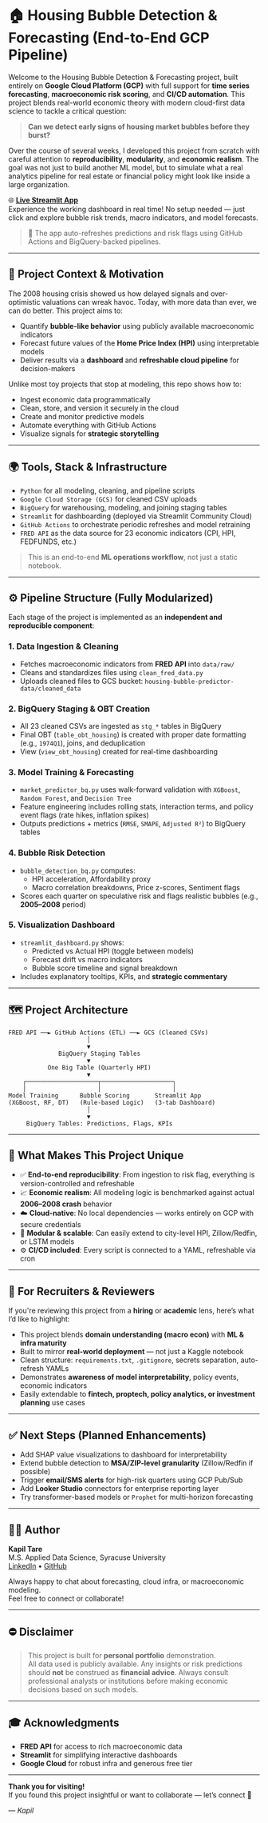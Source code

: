 # 🏠 Housing Bubble Detection & Forecasting (End-to-End GCP Pipeline)

Welcome to the Housing Bubble Detection & Forecasting project, built entirely on **Google Cloud Platform (GCP)** with full support for **time series forecasting**, **macroeconomic risk scoring**, and **CI/CD automation**. This project blends real-world economic theory with modern cloud-first data science to tackle a critical question:

> **Can we detect early signs of housing market bubbles before they burst?**

Over the course of several weeks, I developed this project from scratch with careful attention to **reproducibility**, **modularity**, and **economic realism**. The goal was not just to build another ML model, but to simulate what a real analytics pipeline for real estate or financial policy might look like inside a large organization.

🌐 [**Live Streamlit App**](https://housingbubbledetection-es8gr954eezai7dkyzvv8k.streamlit.app/)  
Experience the working dashboard in real time! No setup needed — just click and explore bubble risk trends, macro indicators, and model forecasts.

> 🔁 The app auto-refreshes predictions and risk flags using GitHub Actions and BigQuery-backed pipelines.

---

## 📌 Project Context & Motivation

The 2008 housing crisis showed us how delayed signals and over-optimistic valuations can wreak havoc. Today, with more data than ever, we can do better. This project aims to:

- Quantify **bubble-like behavior** using publicly available macroeconomic indicators  
- Forecast future values of the **Home Price Index (HPI)** using interpretable models  
- Deliver results via a **dashboard** and **refreshable cloud pipeline** for decision-makers  

Unlike most toy projects that stop at modeling, this repo shows how to:

- Ingest economic data programmatically  
- Clean, store, and version it securely in the cloud  
- Create and monitor predictive models  
- Automate everything with GitHub Actions  
- Visualize signals for **strategic storytelling**  

---

## 🌍 Tools, Stack & Infrastructure

- `Python` for all modeling, cleaning, and pipeline scripts  
- `Google Cloud Storage (GCS)` for cleaned CSV uploads  
- `BigQuery` for warehousing, modeling, and joining staging tables  
- `Streamlit` for dashboarding (deployed via Streamlit Community Cloud)  
- `GitHub Actions` to orchestrate periodic refreshes and model retraining  
- `FRED API` as the data source for 23 economic indicators (CPI, HPI, FEDFUNDS, etc.)  

> This is an end-to-end **ML operations workflow**, not just a static notebook.

---

## ⚙️ Pipeline Structure (Fully Modularized)

Each stage of the project is implemented as an **independent and reproducible component**:

### 1. Data Ingestion & Cleaning
- Fetches macroeconomic indicators from **FRED API** into `data/raw/`  
- Cleans and standardizes files using `clean_fred_data.py`  
- Uploads cleaned files to GCS bucket: `housing-bubble-predictor-data/cleaned_data`  

### 2. BigQuery Staging & OBT Creation
- All 23 cleaned CSVs are ingested as `stg_*` tables in BigQuery  
- Final OBT (`table_obt_housing`) is created with proper date formatting (e.g., `1974Q1`), joins, and deduplication  
- View (`view_obt_housing`) created for real-time dashboarding  

### 3. Model Training & Forecasting
- `market_predictor_bq.py` uses walk-forward validation with `XGBoost`, `Random Forest`, and `Decision Tree`  
- Feature engineering includes rolling stats, interaction terms, and policy event flags (rate hikes, inflation spikes)  
- Outputs predictions + metrics (`RMSE`, `SMAPE`, `Adjusted R²`) to BigQuery tables  

### 4. Bubble Risk Detection
- `bubble_detection_bq.py` computes:  
  - HPI acceleration, Affordability proxy  
  - Macro correlation breakdowns, Price z-scores, Sentiment flags  
- Scores each quarter on speculative risk and flags realistic bubbles (e.g., **2005–2008** period)  

### 5. Visualization Dashboard
- `streamlit_dashboard.py` shows:  
  - Predicted vs Actual HPI (toggle between models)  
  - Forecast drift vs macro indicators  
  - Bubble score timeline and signal breakdown  
- Includes explanatory tooltips, KPIs, and **strategic commentary**  

---

## 🗺️ Project Architecture

```
FRED API ──► GitHub Actions (ETL) ──► GCS (Cleaned CSVs)
                      │
                      ▼
              BigQuery Staging Tables
                      ▼
           One Big Table (Quarterly HPI)
                      ▼
    ┌────────────────────┬────────────────────┐
    │                    │                    │
Model Training      Bubble Scoring       Streamlit App
(XGBoost, RF, DT)   (Rule-based Logic)   (3-tab Dashboard)
                      │
                      ▼
     BigQuery Tables: Predictions, Flags, KPIs
```

---

## 🚀 What Makes This Project Unique

- ✅ **End-to-end reproducibility**: From ingestion to risk flag, everything is version-controlled and refreshable  
- 📈 **Economic realism**: All modeling logic is benchmarked against actual **2006–2008 crash** behavior  
- ☁️ **Cloud-native**: No local dependencies — works entirely on GCP with secure credentials  
- 🔁 **Modular & scalable**: Can easily extend to city-level HPI, Zillow/Redfin, or LSTM models  
- ⚙️ **CI/CD included**: Every script is connected to a YAML, refreshable via cron

---

## 🛌 For Recruiters & Reviewers

If you're reviewing this project from a **hiring** or **academic** lens, here’s what I’d like to highlight:

- This project blends **domain understanding (macro econ)** with **ML & infra maturity**
- Built to mirror **real-world deployment** — not just a Kaggle notebook
- Clean structure: `requirements.txt`, `.gitignore`, secrets separation, auto-refresh YAMLs
- Demonstrates **awareness of model interpretability**, policy events, economic indicators
- Easily extendable to **fintech, proptech, policy analytics, or investment planning** use cases

---

## ✅ Next Steps (Planned Enhancements)

- Add SHAP value visualizations to dashboard for interpretability  
- Extend bubble detection to **MSA/ZIP-level granularity** (Zillow/Redfin if possible)  
- Trigger **email/SMS alerts** for high-risk quarters using GCP Pub/Sub  
- Add **Looker Studio** connectors for enterprise reporting layer  
- Try transformer-based models or `Prophet` for multi-horizon forecasting  

---

## 👨‍💼 Author

**Kapil Tare** \
M.S. Applied Data Science, Syracuse University  \
[LinkedIn](https://linkedin.com/in/kapiltare) • [GitHub](https://github.com/Kapil1917T)  

Always happy to chat about forecasting, cloud infra, or macroeconomic modeling.  
Feel free to connect or collaborate!  

---

## ⛔ Disclaimer

> This project is built for **personal portfolio** demonstration.  
All data used is publicly available. Any insights or risk predictions should **not** be construed as **financial advice**. Always consult professional analysts or institutions before making economic decisions based on such models.

---

## 🎓 Acknowledgments

- **FRED API** for access to rich macroeconomic data  
- **Streamlit** for simplifying interactive dashboards  
- **Google Cloud** for robust infra and generous free tier  

---

**Thank you for visiting!**  
If you found this project insightful or want to collaborate — let’s connect 🚀

— *Kapil*

